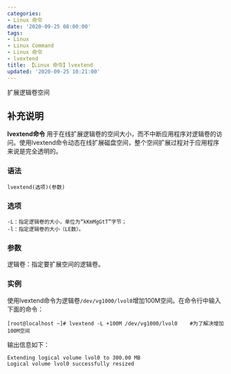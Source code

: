 ```yaml
---
categories:
- Linux 命令
date: '2020-09-25 08:00:00'
tags:
- Linux
- Linux Command
- Linux 命令
- lvextend
title: 【Linux 命令】lvextend
updated: '2020-09-25 10:21:00'
---
```


扩展逻辑卷空间

## 补充说明

**lvextend命令** 用于在线扩展逻辑卷的空间大小，而不中断应用程序对逻辑卷的访问。使用lvextend命令动态在线扩展磁盘空间，整个空间扩展过程对于应用程序来说是完全透明的。

###  语法

```shell
lvextend(选项)(参数)
```

###  选项

```shell
-L：指定逻辑卷的大小，单位为“kKmMgGtT”字节；
-l：指定逻辑卷的大小（LE数）。
```

###  参数

逻辑卷：指定要扩展空间的逻辑卷。

###  实例

使用lvextend命令为逻辑卷`/dev/vg1000/lvol0`增加100M空间。在命令行中输入下面的命令：

```shell
[root@localhost ~]# lvextend -L +100M /dev/vg1000/lvol0    #为了解决增加100M空间
```

输出信息如下：

```shell
Extending logical volume lvol0 to 300.00 MB  
Logical volume lvol0 successfully resized
```


<!-- Linux命令行搜索引擎：https://jaywcjlove.github.io/linux-command/ -->